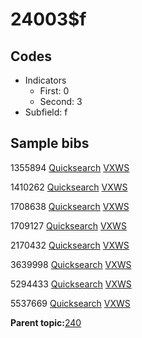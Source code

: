 # 24003$f

## Codes

-   Indicators
    -   First: 0
    -   Second: 3
-   Subfield: f

## Sample bibs

1355894 [Quicksearch](https://search.library.yale.edu/catalog/1355894) [VXWS](http://prodorbis.library.yale.edu:7014/vxws/GetHoldingsService?bibId=1355894)

1410262 [Quicksearch](https://search.library.yale.edu/catalog/1410262) [VXWS](http://prodorbis.library.yale.edu:7014/vxws/GetHoldingsService?bibId=1410262)

1708638 [Quicksearch](https://search.library.yale.edu/catalog/1708638) [VXWS](http://prodorbis.library.yale.edu:7014/vxws/GetHoldingsService?bibId=1708638)

1709127 [Quicksearch](https://search.library.yale.edu/catalog/1709127) [VXWS](http://prodorbis.library.yale.edu:7014/vxws/GetHoldingsService?bibId=1709127)

2170432 [Quicksearch](https://search.library.yale.edu/catalog/2170432) [VXWS](http://prodorbis.library.yale.edu:7014/vxws/GetHoldingsService?bibId=2170432)

3639998 [Quicksearch](https://search.library.yale.edu/catalog/3639998) [VXWS](http://prodorbis.library.yale.edu:7014/vxws/GetHoldingsService?bibId=3639998)

5294433 [Quicksearch](https://search.library.yale.edu/catalog/5294433) [VXWS](http://prodorbis.library.yale.edu:7014/vxws/GetHoldingsService?bibId=5294433)

5537669 [Quicksearch](https://search.library.yale.edu/catalog/5537669) [VXWS](http://prodorbis.library.yale.edu:7014/vxws/GetHoldingsService?bibId=5537669)

**Parent topic:**[240](../../tags/240/240.md)

